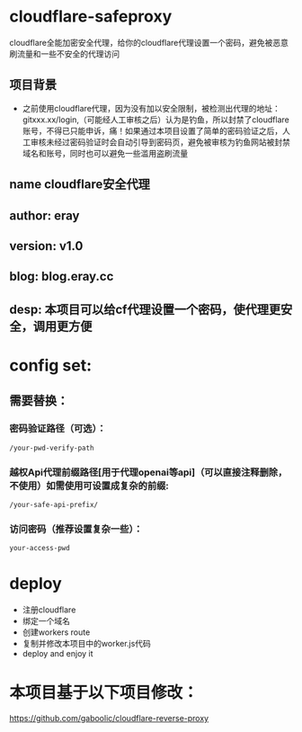 # cloudflare-safeproxy
cloudflare全能加密安全代理，给你的cloudflare代理设置一个密码，避免被恶意刷流量和一些不安全的代理访问
## 项目背景
- 之前使用cloudflare代理，因为没有加以安全限制，被检测出代理的地址：gitxxx.xx/login,（可能经人工审核之后）认为是钓鱼，所以封禁了cloudflare账号，不得已只能申诉，痛！如果通过本项目设置了简单的密码验证之后，人工审核未经过密码验证时会自动引导到密码页，避免被审核为钓鱼网站被封禁域名和账号，同时也可以避免一些滥用盗刷流量
## name cloudflare安全代理
## author: eray
## version: v1.0
## blog: blog.eray.cc
## desp: 本项目可以给cf代理设置一个密码，使代理更安全，调用更方便

# config set:
## 需要替换：
### 密码验证路径（可选）：
```
/your-pwd-verify-path
```
### 越权Api代理前缀路径[用于代理openai等api]（可以直接注释删除，不使用）如需使用可设置成复杂的前缀:
```
/your-safe-api-prefix/
```
### 访问密码（推荐设置复杂一些）：
```
your-access-pwd
```
# deploy
- 注册cloudflare
- 绑定一个域名
- 创建workers route
- 复制并修改本项目中的worker.js代码
- deploy and enjoy it

# 本项目基于以下项目修改：
https://github.com/gaboolic/cloudflare-reverse-proxy
